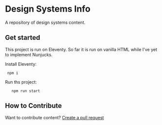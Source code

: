 # Design Systems Info

A repository of design systems content.

## Get started

This project is run on Eleventy. So far it is run on vanilla HTML while I've yet to implement Nunjucks.

Install Eleventy:
  ```shell
   npm i
   ```
Run ths project:
```shell
   npm run start
   ```
   
## How to Contribute
Want to contribute content? [Create a pull request](https://github.com/jsimplicio/design-systems-info/pulls)
